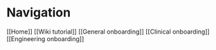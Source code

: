 # Navigation

[[Home]]
[[Wiki tutorial]]
[[General onboarding]]
[[Clinical onboarding]]
[[Engineering onboarding]]